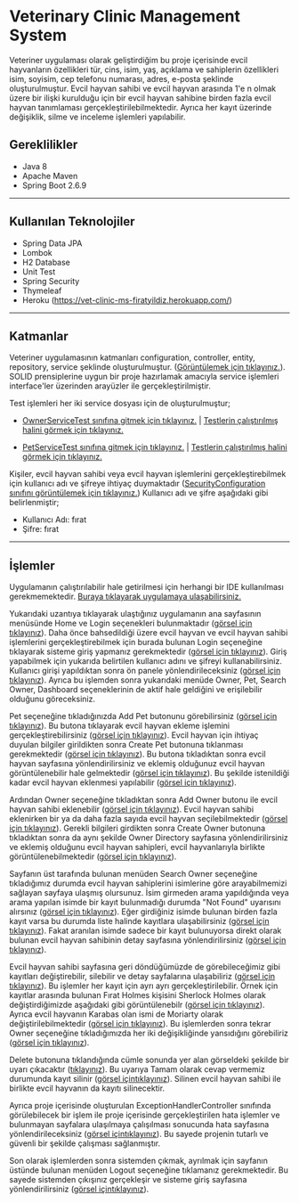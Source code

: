 # Veterinary Clinic Management System
 
Veteriner uygulaması olarak geliştirdiğim bu proje içerisinde evcil hayvanların özellikleri tür, cins, isim, yaş, açıklama ve sahiplerin özellikleri isim, soyisim, cep telefonu numarası, adres, e-posta şeklinde oluşturulmuştur. Evcil hayvan sahibi ve evcil hayvan arasında 1'e n olmak üzere bir ilişki kurulduğu için bir evcil hayvan sahibine birden fazla evcil hayvan tanımlaması gerçekleştirilebilmektedir. Ayrıca her kayıt üzerinde değişiklik, silme ve inceleme işlemleri yapılabilir.

## Gereklilikler

* Java 8
* Apache Maven
* Spring Boot 2.6.9
-----
## Kullanılan Teknolojiler
* Spring Data JPA
* Lombok
* H2 Database
* Unit Test
* Spring Security
* Thymeleaf
* Heroku (https://vet-clinic-ms-firatyildiz.herokuapp.com/)
-----
## Katmanlar
Veteriner uygulamasının katmanları configuration, controller, entity, repository, service şeklinde oluşturulmuştur. (<a href="https://github.com/frtyildiz/Veterinary-Clinic-Management-System/blob/main/images/KatmanlarDetayl%C4%B1.png">Görüntülemek için tıklayınız.</a>). SOLID prensiplerine uygun bir proje hazırlamak amacıyla service işlemleri interface'ler üzerinden arayüzler ile gerçekleştirilmiştir. 

Test işlemleri her iki service dosyası için de oluşturulmuştur;
- <a href="https://github.com/frtyildiz/Veterinary-Clinic-Management-System/blob/main/VeterinaryClinicManagementSystem/src/test/java/com/firatyildiz/VeterinaryClinicManagementSystem/service/OwnerServiceTest.java">OwnerServiceTest sınıfına gitmek için tıklayınız.</a> | <a href="https://github.com/frtyildiz/Veterinary-Clinic-Management-System/blob/main/images/OwnerServiceTestResult.png">Testlerin çalıştırılmış halini görmek için tıklayınız.</a>

- <a href="https://github.com/frtyildiz/Veterinary-Clinic-Management-System/blob/main/VeterinaryClinicManagementSystem/src/test/java/com/firatyildiz/VeterinaryClinicManagementSystem/service/PetServiceTest.java">PetServiceTest sınıfına gitmek için tıklayınız.</a> | <a href="https://github.com/frtyildiz/Veterinary-Clinic-Management-System/blob/main/images/PetServiceTestResult.png">Testlerin çalıştırılmış halini görmek için tıklayınız.</a>

Kişiler, evcil hayvan sahibi veya evcil hayvan işlemlerini gerçekleştirebilmek için kullanıcı adı ve şifreye ihtiyaç duymaktadır (<a href="https://github.com/frtyildiz/Veterinary-Clinic-Management-System/blob/main/VeterinaryClinicManagementSystem/src/main/java/com/firatyildiz/VeterinaryClinicManagementSystem/configuration/SecurityConfiguration.java">SecurityConfiguration sınıfını görüntülemek için tıklayınız.</a>)
Kullanıcı adı ve şifre aşağıdaki gibi belirlenmiştir;
- Kullanıcı Adı: fırat
- Şifre: fırat
-----
## İşlemler

Uygulamanın çalıştırılabilir hale getirilmesi için herhangi bir IDE kullanılması gerekmemektedir. <a href="LINK">Buraya tıklayarak uygulamaya ulaşabilirsiniz.</a>

Yukarıdaki uzantıya tıklayarak ulaştığınız uygulamanın ana sayfasının menüsünde Home ve Login seçenekleri bulunmaktadır (<a href="https://github.com/frtyildiz/Veterinary-Clinic-Management-System/blob/main/images/Home.png">görsel için tıklayınız</a>). Daha önce bahsedildiği üzere evcil hayvan ve evcil hayvan sahibi işlemlerini gerçekleştirebilmek için burada bulunan Login seçeneğine tıklayarak sisteme giriş yapmanız gerekmektedir (<a href="https://github.com/frtyildiz/Veterinary-Clinic-Management-System/blob/main/images/Login.png">görsel için tıklayınız</a>). 
Giriş yapabilmek için yukarıda belirtilen kullanıcı adını ve şifreyi kullanabilirsiniz. Kullanıcı girişi yapıldıktan sonra ön panele yönlendirileceksiniz (<a href="https://github.com/frtyildiz/Veterinary-Clinic-Management-System/blob/main/images/Dashboard.png">görsel için tıklayınız</a>). Ayrıca bu işlemden sonra yukarıdaki menüde Owner, Pet, Search Owner, Dashboard seçeneklerinin de aktif hale geldiğini ve erişilebilir olduğunu göreceksiniz.

Pet seçeneğine tıkladığınızda Add Pet butonunu görebilirsiniz (<a href="https://github.com/frtyildiz/Veterinary-Clinic-Management-System/blob/main/images/PetDirectory.png">görsel için tıklayınız</a>). Bu butona tıklayarak evcil hayvan ekleme işlemini gerçekleştirebilirsiniz (<a href="https://github.com/frtyildiz/Veterinary-Clinic-Management-System/blob/main/images/AddPet.png">görsel için tıklayınız</a>). Evcil hayvan için ihtiyaç duyulan bilgiler girildikten sonra Create Pet butonuna tıklanması gerekmektedir (<a href="https://github.com/frtyildiz/Veterinary-Clinic-Management-System/blob/main/images/AddPet2.png">görsel için tıklayınız</a>). Bu butona tıkladıktan sonra evcil hayvan sayfasına yönlendirilirsiniz ve eklemiş olduğunuz evcil hayvan görüntülenebilir hale gelmektedir (<a href="https://github.com/frtyildiz/Veterinary-Clinic-Management-System/blob/main/images/PetDirectory2.png">görsel için tıklayınız</a>). Bu şekilde istenildiği kadar evcil hayvan eklenmesi yapılabilir (<a href="https://github.com/frtyildiz/Veterinary-Clinic-Management-System/blob/main/images/PetDirectory3.png">görsel için tıklayınız</a>).

Ardından Owner seçeneğine tıkladıktan sonra Add Owner butonu ile evcil hayvan sahibi eklenebilir (<a href="https://github.com/frtyildiz/Veterinary-Clinic-Management-System/blob/main/images/OwnerDirectory.png">görsel için tıklayınız</a>). Evcil hayvan sahibi eklenirken bir ya da daha fazla sayıda evcil hayvan seçilebilmektedir (<a href="https://github.com/frtyildiz/Veterinary-Clinic-Management-System/blob/main/images/AddOwner2.png">görsel için tıklayınız</a>). Gerekli bilgileri girdikten sonra Create Owner butonuna tıkladıktan sonra da aynı şekilde Owner Directory sayfasına yönlendirilirsiniz ve eklemiş olduğunu evcil hayvan sahipleri, evcil hayvanlarıyla birlikte görüntülenebilmektedir (<a href="https://github.com/frtyildiz/Veterinary-Clinic-Management-System/blob/main/images/OwnerDirectory3.png">görsel için tıklayınız</a>). 

Sayfanın üst tarafında bulunan menüden Search Owner seçeneğine tıkladığımız durumda evcil hayvan sahiplerini isimlerine göre arayabilmemizi sağlayan sayfaya ulaşmış olursunuz. İsim girmeden arama yapıldığında veya arama yapılan isimde bir kayıt bulunmadığı durumda "Not Found" uyarısını alırsınız (<a href="https://github.com/frtyildiz/Veterinary-Clinic-Management-System/blob/main/images/SearchNotFound.png">görsel için tıklayınız</a>). Eğer girdiğiniz isimde bulunan birden fazla kayıt varsa bu durumda liste halinde kayıtlara ulaşabilirsiniz (<a href="https://github.com/frtyildiz/Veterinary-Clinic-Management-System/blob/main/images/SearchList.png">görsel için tıklayınız</a>). Fakat aranılan isimde sadece bir kayıt bulunuyorsa direkt olarak bulunan evcil hayvan sahibinin detay sayfasına yönlendirilirsiniz (<a href="https://github.com/frtyildiz/Veterinary-Clinic-Management-System/blob/main/images/SearchDetail.png">görsel için tıklayınız</a>). 

Evcil hayvan sahibi sayfasına geri döndüğümüzde de görebileceğimiz gibi kayıtları değiştirebilir, silebilir ve detay sayfalarına ulaşabiliriz (<a href="https://github.com/frtyildiz/Veterinary-Clinic-Management-System/blob/main/images/OwnerDirectory3.png">görsel için tıklayınız</a>). Bu işlemler her kayıt için ayrı ayrı gerçekleştirilebilir. Örnek için kayıtlar arasında bulunan Fırat Holmes kişisini Sherlock Holmes olarak değiştirdiğimizde aşağıdaki gibi görüntülenebilr (<a href="https://github.com/frtyildiz/Veterinary-Clinic-Management-System/blob/main/images/UpdateOwner.png">görsel için tıklayınız</a>). Ayrıca evcil hayvanın Karabas olan ismi de Moriarty olarak değiştirilebilmektedir (<a href="https://github.com/frtyildiz/Veterinary-Clinic-Management-System/blob/main/images/UpdatePet.png">görsel için tıklayınız</a>). Bu işlemlerden sonra tekrar Owner seçeneğine tıkladığımızda her iki değişikliğinde yansıdığını görebiliriz (<a href="https://github.com/frtyildiz/Veterinary-Clinic-Management-System/blob/main/images/UpdatePetAndDog.png">görsel için tıklayınız</a>). 

Delete butonuna tıklandığında cümle sonunda yer alan görseldeki şekilde bir uyarı çıkacaktır (<a href="https://github.com/frtyildiz/Veterinary-Clinic-Management-System/blob/main/images/DeleteMessage.png">tıklayınız</a>). Bu uyarıya Tamam olarak cevap vermemiz durumunda kayıt silinir (<a href="https://github.com/frtyildiz/Veterinary-Clinic-Management-System/blob/main/images/Delete.png">görsel içintıklayınız</a>). Silinen evcil hayvan sahibi ile birlikte evcil hayvanın da kayıtı silinecektir.

Ayrıca proje içerisinde oluşturulan ExceptionHandlerController sınıfında görülebilecek bir işlem ile proje içerisinde gerçekleştirilen hata işlemler ve bulunmayan sayfalara ulaşılmaya çalışılması sonucunda hata sayfasına yönlendirileceksiniz (<a href="https://github.com/frtyildiz/Veterinary-Clinic-Management-System/blob/main/images/ErrorPage.png">görsel içintıklayınız</a>). Bu sayede projenin tutarlı ve güvenli bir şekilde çalışması sağlanmıştır.

Son olarak işlemlerden sonra sistemden çıkmak, ayrılmak için sayfanın üstünde bulunan menüden Logout seçeneğine tıklamanız gerekmektedir. Bu sayede sistemden çıkışınız gerçekleşir ve sisteme giriş sayfasına yönlendirilirsiniz (<a href="https://github.com/frtyildiz/Veterinary-Clinic-Management-System/blob/main/images/LogOut.png">görsel içintıklayınız</a>).










